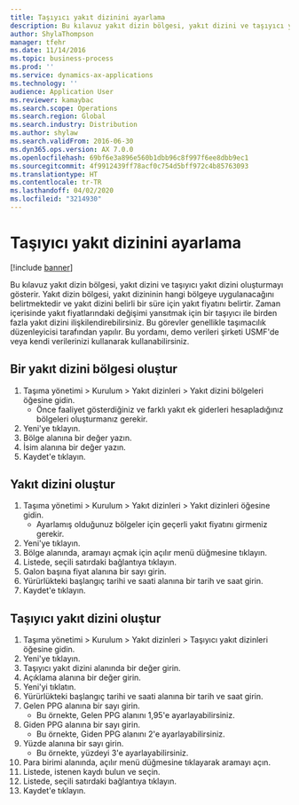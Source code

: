 ```yaml
---
title: Taşıyıcı yakıt dizinini ayarlama
description: Bu kılavuz yakıt dizin bölgesi, yakıt dizini ve taşıyıcı yakıt dizini oluşturmayı gösterir.
author: ShylaThompson
manager: tfehr
ms.date: 11/14/2016
ms.topic: business-process
ms.prod: ''
ms.service: dynamics-ax-applications
ms.technology: ''
audience: Application User
ms.reviewer: kamaybac
ms.search.scope: Operations
ms.search.region: Global
ms.search.industry: Distribution
ms.author: shylaw
ms.search.validFrom: 2016-06-30
ms.dyn365.ops.version: AX 7.0.0
ms.openlocfilehash: 69bf6e3a896e560b1dbb96c8f997f6ee8dbb9ec1
ms.sourcegitcommit: 4f9912439ff78acf0c754d5bff972c4b85763093
ms.translationtype: HT
ms.contentlocale: tr-TR
ms.lasthandoff: 04/02/2020
ms.locfileid: "3214930"
---
```

# <a name="set-up-a-carrier-fuel-index"></a>Taşıyıcı yakıt dizinini ayarlama

[!include [banner](../../includes/banner.md)]

Bu kılavuz yakıt dizin bölgesi, yakıt dizini ve taşıyıcı yakıt dizini oluşturmayı gösterir. Yakıt dizin bölgesi, yakıt dizininin hangi bölgeye uygulanacağını belirtmektedir ve yakıt dizini belirli bir süre için yakıt fiyatını belirtir. Zaman içerisinde yakıt fiyatlarındaki değişimi yansıtmak için bir taşıyıcı ile birden fazla yakıt dizini ilişkilendirebilirsiniz.  Bu görevler genellikle taşımacılık düzenleyicisi tarafından yapılır. Bu yordamı, demo verileri şirketi USMF'de veya kendi verilerinizi kullanarak kullanabilirsiniz.


## <a name="create-a-fuel-index-region"></a>Bir yakıt dizini bölgesi oluştur
1. Taşıma yönetimi > Kurulum > Yakıt dizinleri > Yakıt dizini bölgeleri öğesine gidin.
    * Önce faaliyet gösterdiğiniz ve farklı yakıt ek giderleri hesapladığınız bölgeleri oluşturmanız gerekir.  
2. Yeni'ye tıklayın.
3. Bölge alanına bir değer yazın.
4. İsim alanına bir değer yazın.
5. Kaydet'e tıklayın.

## <a name="create-a-fuel-index"></a>Yakıt dizini oluştur
1. Taşıma yönetimi > Kurulum > Yakıt dizinleri > Yakıt dizinleri öğesine gidin.
    * Ayarlamış olduğunuz bölgeler için geçerli yakıt fiyatını girmeniz gerekir.  
2. Yeni'ye tıklayın.
3. Bölge alanında, aramayı açmak için açılır menü düğmesine tıklayın.
4. Listede, seçili satırdaki bağlantıya tıklayın.
5. Galon başına fiyat alanına bir sayı girin.
6. Yürürlükteki başlangıç tarihi ve saati alanına bir tarih ve saat girin.
7. Kaydet'e tıklayın.

## <a name="create-a-carrier-fuel-index"></a>Taşıyıcı yakıt dizini oluştur
1. Taşıma yönetimi > Kurulum > Yakıt dizinleri > Taşıyıcı yakıt dizinleri öğesine gidin.
2. Yeni'ye tıklayın.
3. Taşıyıcı yakıt dizini alanında bir değer girin.
4. Açıklama alanına bir değer girin.
5. Yeni'yi tıklatın.
6. Yürürlükteki başlangıç tarihi ve saati alanına bir tarih ve saat girin.
7. Gelen PPG alanına bir sayı girin.
    * Bu örnekte, Gelen PPG alanını 1,95'e ayarlayabilirsiniz.  
8. Giden PPG alanına bir sayı girin.
    * Bu örnekte, Giden PPG alanını 2'e ayarlayabilirsiniz.  
9. Yüzde alanına bir sayı girin.
    * Bu örnekte, yüzdeyi 3'e ayarlayabilirsiniz.  
10. Para birimi alanında, açılır menü düğmesine tıklayarak aramayı açın.
11. Listede, istenen kaydı bulun ve seçin.
12. Listede, seçili satırdaki bağlantıya tıklayın.
13. Kaydet'e tıklayın.

